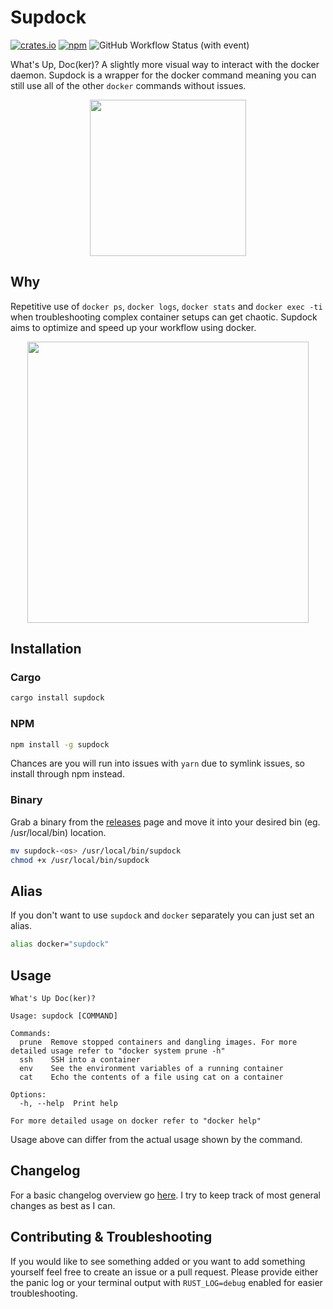 # Supdock

[![crates.io](https://img.shields.io/crates/v/supdock.svg)](https://crates.io/crates/supdock)
[![npm](https://img.shields.io/npm/v/supdock)](https://www.npmjs.com/package/supdock)
![GitHub Workflow Status (with event)](https://img.shields.io/github/actions/workflow/status/segersniels/supdock/ci.yml)

What's Up, Doc(ker)? A slightly more visual way to interact with the docker daemon. Supdock is a wrapper for the docker command meaning you can still use all of the other `docker` commands without issues.

<p align="center">
<img src="https://i.imgur.com/ATV0nP7.png" width="250">

## Why

Repetitive use of `docker ps`, `docker logs`, `docker stats` and `docker exec -ti` when troubleshooting complex container setups can get chaotic. Supdock aims to optimize and speed up your workflow using docker.

<p align="center">
<img src="https://i.imgur.com/moY077k.gif" width="450">

## Installation

### Cargo

```bash
cargo install supdock
```

### NPM

```bash
npm install -g supdock
```

Chances are you will run into issues with `yarn` due to symlink issues, so install through npm instead.

### Binary

Grab a binary from the [releases](https://github.com/segersniels/supdock/releases) page and move it into your desired bin (eg. /usr/local/bin) location.

```bash
mv supdock-<os> /usr/local/bin/supdock
chmod +x /usr/local/bin/supdock
```

## Alias

If you don't want to use `supdock` and `docker` separately you can just set an alias.

```bash
alias docker="supdock"
```

## Usage

```
What's Up Doc(ker)?

Usage: supdock [COMMAND]

Commands:
  prune  Remove stopped containers and dangling images. For more detailed usage refer to "docker system prune -h"
  ssh    SSH into a container
  env    See the environment variables of a running container
  cat    Echo the contents of a file using cat on a container

Options:
  -h, --help  Print help

For more detailed usage on docker refer to "docker help"
```

Usage above can differ from the actual usage shown by the command.

## Changelog

For a basic changelog overview go [here](./CHANGELOG.md).
I try to keep track of most general changes as best as I can.

## Contributing & Troubleshooting

If you would like to see something added or you want to add something yourself feel free to create an issue or a pull request.
Please provide either the panic log or your terminal output with `RUST_LOG=debug` enabled for easier troubleshooting.
